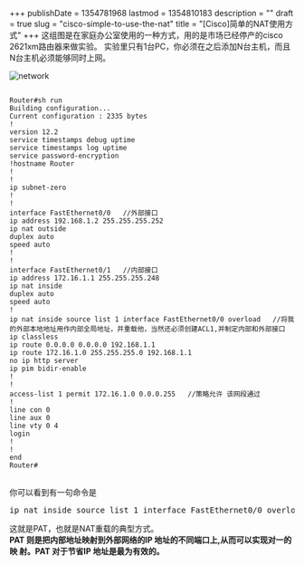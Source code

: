 
+++
publishDate = 1354781968
lastmod = 1354810183
description = ""
draft = true
slug = "cisco-simple-to-use-the-nat"
title = "[Cisco]简单的NAT使用方式"
+++
这组图是在家庭办公室使用的一种方式，用的是市场已经停产的cisco 2621xm路由器来做实验。  实验里只有1台PC，你必须在之后添加N台主机，而且N台主机必须能够同时上网。

![network](/nat&static.png)   

<pre rel="CISCO ROUTE 2621xm"><code>
Router#sh run
Building configuration...
Current configuration : 2335 bytes
!
version 12.2
service timestamps debug uptime
service timestamps log uptime
service password-encryption
!hostname Router
!
!
ip subnet-zero
!
!
interface FastEthernet0/0   //外部接口
ip address 192.168.1.2 255.255.255.252
ip nat outside
duplex auto
speed auto
!
!
interface FastEthernet0/1   //内部接口 
ip address 172.16.1.1 255.255.255.248
ip nat inside
duplex auto
speed auto
!
ip nat inside source list 1 interface FastEthernet0/0 overload   //将我的外部本地地址用作内部全局地址，并重载他，当然还必须创建ACL1,并制定内部和外部接口
ip classless
ip route 0.0.0.0 0.0.0.0 192.168.1.1
ip route 172.16.1.0 255.255.255.0 192.168.1.1
no ip http server
ip pim bidir-enable
!
!
access-list 1 permit 172.16.1.0 0.0.0.255   //策略允许 该网段通过
!
line con 0
line aux 0
line vty 0 4
login
!
!
end
Router#
</code>
</pre>


你可以看到有一句命令是
<pre>ip nat inside source list 1 interface FastEthernet0/0 overload</pre>
这就是PAT，也就是NAT重载的典型方式。  
**PAT 则是把内部地址映射到外部网络的IP 地址的不同端口上,从而可以实现对一的映
射。PAT 对于节省IP 地址是最为有效的。**  
